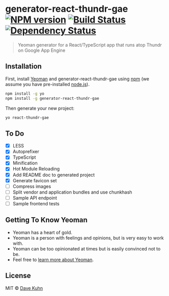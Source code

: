 # generator-react-thundr-gae [![NPM version][npm-image]][npm-url] [![Build Status][travis-image]][travis-url] [![Dependency Status][daviddm-image]][daviddm-url]
> Yeoman generator for a React/TypeScript app that runs atop Thundr on Google App Engine

## Installation

First, install [Yeoman](http://yeoman.io) and generator-react-thundr-gae using [npm](https://www.npmjs.com/) (we assume you have pre-installed [node.js](https://nodejs.org/)).

```bash
npm install -g yo
npm install -g generator-react-thundr-gae
```

Then generate your new project:

```bash
yo react-thundr-gae
```

## To Do

- [x] LESS
- [x] Autoprefixer
- [x] TypeScript
- [x] Minification
- [x] Hot Module Reloading
- [x] Add README doc to generated project
- [x] Generate favicon set
- [ ] Compress images
- [ ] Split vendor and application bundles and use chunkhash
- [ ] Sample API endpoint
- [ ] Sample frontend tests

## Getting To Know Yeoman

 * Yeoman has a heart of gold.
 * Yeoman is a person with feelings and opinions, but is very easy to work with.
 * Yeoman can be too opinionated at times but is easily convinced not to be.
 * Feel free to [learn more about Yeoman](http://yeoman.io/).

## License

MIT © [Dave Kuhn]()


[npm-image]: https://badge.fury.io/js/generator-react-thundr-gae.svg
[npm-url]: https://npmjs.org/package/generator-react-thundr-gae
[travis-image]: https://travis-ci.org/kuhnza/generator-react-thundr-gae.svg?branch=master
[travis-url]: https://travis-ci.org/kuhnza/generator-react-thundr-gae
[daviddm-image]: https://david-dm.org/kuhnza/generator-react-thundr-gae.svg?theme=shields.io
[daviddm-url]: https://david-dm.org/kuhnza/generator-react-thundr-gae
